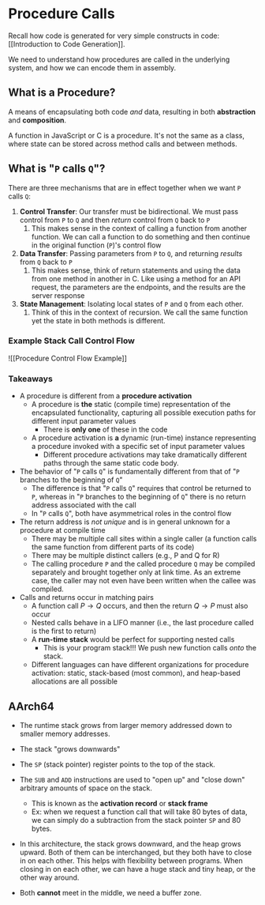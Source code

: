 # Procedure Calls

Recall how code is generated for very simple constructs in code: [[Introduction to Code Generation]].

We need to understand how procedures are called in the underlying system, and how we can encode them in assembly.

## What is a Procedure?

A means of encapsulating both code *and* data, resulting in both **abstraction** and **composition**.

A function in JavaScript or C is a procedure. It's not the same as a class, where state can be stored across method calls and between methods.

## What is "`P` calls `Q`"?

There are three mechanisms that are in effect together when we want `P` calls `Q`:
1. **Control Transfer**: Our transfer must be bidirectional. We must pass control from `P` to `Q` and then *return* control from `Q` back to `P`
	1. This makes sense in the context of calling a function from another function. We can call a function to do something and then continue in the original function (`P`)'s control flow
2. **Data Transfer**: Passing parameters from `P` to `Q`, and returning *results* from `Q` back to `P`
	1. This makes sense, think of return statements and using the data from one method in another in C. Like using a method for an API request, the parameters are the endpoints, and the results are the server response
3. **State Management**: Isolating local states of `P` and `Q` from each other.
	1. Think of this in the context of recursion. We call the same function yet the state in both methods is different.

### Example Stack Call Control Flow

![[Procedure Control Flow Example]]

### Takeaways

- A procedure is different from a **procedure activation**
	- A procedure is **the** static (compile time) representation of the encapsulated functionality, capturing all possible execution paths for different input parameter values
		- There is **only one** of these in the code
	- A procedure activation is **a** dynamic (run-time) instance representing a procedure invoked with a specific set of input parameter values
		- Different procedure activations may take dramatically different paths through the same static code body.
- The behavior of "`P` calls `Q`" is fundamentally different from that of "`P` branches to the beginning of `Q`"
	- The difference is that "`P` calls `Q`" requires that control be returned to `P`, whereas in "`P` branches to the beginning of `Q`" there is no return address associated with the call
	- In "`P` calls `Q`", both have asymmetrical roles in the control flow
- The return address is *not unique* and is in general unknown for a procedure at compile time
	- There may be multiple call sites within a single caller (a function calls the same function from different parts of its code)
	- There may be multiple distinct callers (e.g., P and Q for R)
	- The calling procedure `P` and the called procedure `Q` may be compiled separately and brought together only at link time. As an extreme case, the caller may not even have been written when the callee was compiled.
- Calls and returns occur in matching pairs
	- A function call $P\to Q$ occurs, and then the return $Q\to P$ must also occur
	- Nested calls behave in a LIFO manner (i.e., the last procedure called is the first to return)
	- A **run-time stack** would be perfect for supporting nested calls
		- This is your program stack!!! We push new function calls *onto* the stack.
	- Different languages can have different organizations for procedure activation: static, stack-based (most common), and heap-based allocations are all possible

## AArch64

- The runtime stack grows from larger memory addressed down to smaller memory addresses.
- The stack "grows downwards"
- The `SP` (stack pointer) register points to the top of the stack.
- The `SUB` and `ADD` instructions are used to "open up" and "close down" arbitrary amounts of space on the stack.
	- This is known as the **activation record** or **stack frame**
	- Ex: when we request a function call that will take 80 bytes of data, we can simply do a subtraction from the stack pointer `SP` and 80 bytes.

- In this architecture, the stack grows downward, and the heap grows upward. Both of them can be interchanged, but they both have to close in on each other. This helps with flexibility between programs. When closing in on each other, we can have a huge stack and tiny heap, or the other way around. 
- Both **cannot** meet in the middle, we need a buffer zone.